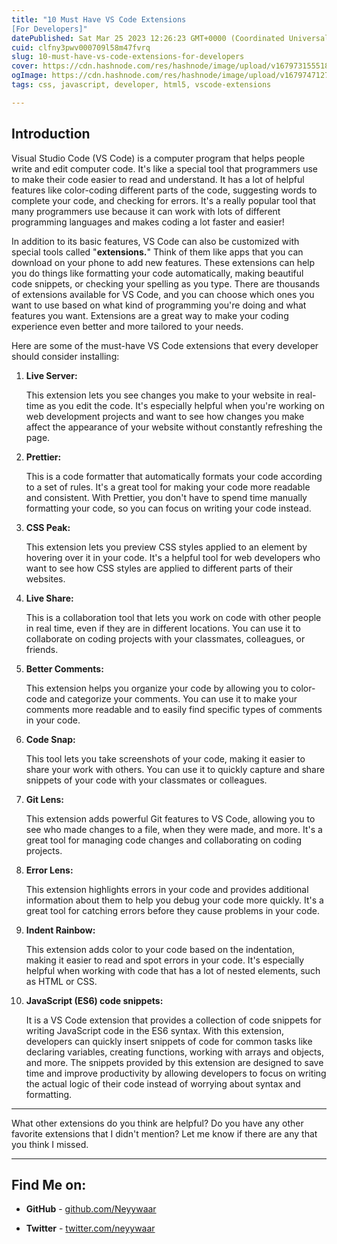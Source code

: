 ```yaml
---
title: "10 Must Have VS Code Extensions 
[For Developers]"
datePublished: Sat Mar 25 2023 12:26:23 GMT+0000 (Coordinated Universal Time)
cuid: clfny3pwv000709l58m47fvrq
slug: 10-must-have-vs-code-extensions-for-developers
cover: https://cdn.hashnode.com/res/hashnode/image/upload/v1679731555184/fdbbe77c-1ca3-4ba3-9637-e05f88ad2515.png
ogImage: https://cdn.hashnode.com/res/hashnode/image/upload/v1679747127772/a88a2952-6ca0-4d6f-bb99-bcf55cbfac4d.png
tags: css, javascript, developer, html5, vscode-extensions

---
```


## Introduction

Visual Studio Code (VS Code) is a computer program that helps people write and edit computer code. It's like a special tool that programmers use to make their code easier to read and understand. It has a lot of helpful features like color-coding different parts of the code, suggesting words to complete your code, and checking for errors. It's a really popular tool that many programmers use because it can work with lots of different programming languages and makes coding a lot faster and easier!

In addition to its basic features, VS Code can also be customized with special tools called "**extensions.**" Think of them like apps that you can download on your phone to add new features. These extensions can help you do things like formatting your code automatically, making beautiful code snippets, or checking your spelling as you type. There are thousands of extensions available for VS Code, and you can choose which ones you want to use based on what kind of programming you're doing and what features you want. Extensions are a great way to make your coding experience even better and more tailored to your needs.

Here are some of the must-have VS Code extensions that every developer should consider installing:

1. **Live Server:**
    
    This extension lets you see changes you make to your website in real-time as you edit the code. It's especially helpful when you're working on web development projects and want to see how changes you make affect the appearance of your website without constantly refreshing the page.
    
2. **Prettier:**
    
    This is a code formatter that automatically formats your code according to a set of rules. It's a great tool for making your code more readable and consistent. With Prettier, you don't have to spend time manually formatting your code, so you can focus on writing your code instead.
    
3. **CSS Peak:**
    
    This extension lets you preview CSS styles applied to an element by hovering over it in your code. It's a helpful tool for web developers who want to see how CSS styles are applied to different parts of their websites.
    
4. **Live Share:**
    
    This is a collaboration tool that lets you work on code with other people in real time, even if they are in different locations. You can use it to collaborate on coding projects with your classmates, colleagues, or friends.
    
5. **Better Comments:**
    
    This extension helps you organize your code by allowing you to color-code and categorize your comments. You can use it to make your comments more readable and to easily find specific types of comments in your code.
    
6. **Code Snap:**
    
    This tool lets you take screenshots of your code, making it easier to share your work with others. You can use it to quickly capture and share snippets of your code with your classmates or colleagues.
    
7. **Git Lens:**
    
    This extension adds powerful Git features to VS Code, allowing you to see who made changes to a file, when they were made, and more. It's a great tool for managing code changes and collaborating on coding projects.
    
8. **Error Lens:**
    
    This extension highlights errors in your code and provides additional information about them to help you debug your code more quickly. It's a great tool for catching errors before they cause problems in your code.
    
9. **Indent Rainbow:**
    
    This extension adds color to your code based on the indentation, making it easier to read and spot errors in your code. It's especially helpful when working with code that has a lot of nested elements, such as HTML or CSS.
    
10. **JavaScript (ES6) code snippets:**
    
    It is a VS Code extension that provides a collection of code snippets for writing JavaScript code in the ES6 syntax. With this extension, developers can quickly insert snippets of code for common tasks like declaring variables, creating functions, working with arrays and objects, and more. The snippets provided by this extension are designed to save time and improve productivity by allowing developers to focus on writing the actual logic of their code instead of worrying about syntax and formatting.
    

---

What other extensions do you think are helpful? Do you have any other favorite extensions that I didn't mention? Let me know if there are any that you think I missed.

---

## Find Me on:

* **GitHub** - [github.com/Neyywaar](https://github.com/Neyywaar)
    
* **Twitter** - [twitter.com/neyywaar](https://twitter.com/neyywaar)
